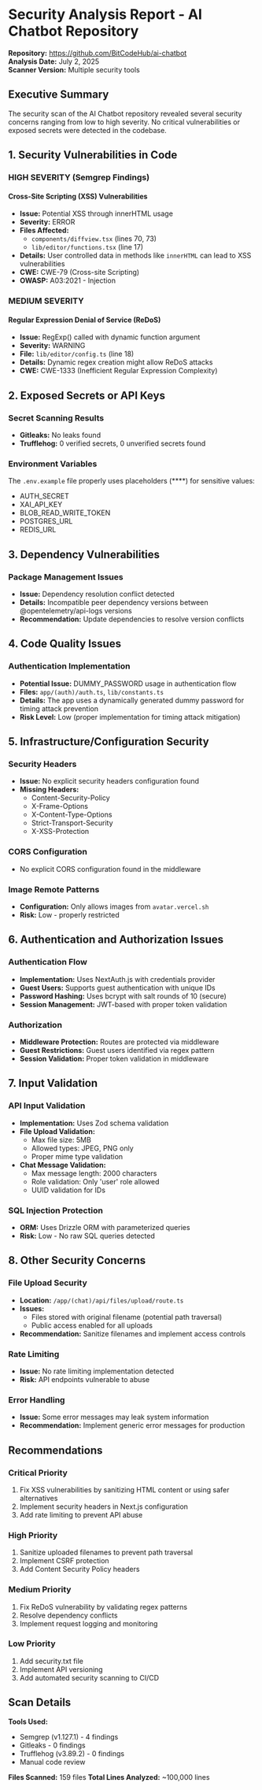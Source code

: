 # Security Analysis Report - AI Chatbot Repository

**Repository:** https://github.com/BitCodeHub/ai-chatbot  
**Analysis Date:** July 2, 2025  
**Scanner Version:** Multiple security tools  

## Executive Summary

The security scan of the AI Chatbot repository revealed several security concerns ranging from low to high severity. No critical vulnerabilities or exposed secrets were detected in the codebase.

## 1. Security Vulnerabilities in Code

### HIGH SEVERITY (Semgrep Findings)

#### Cross-Site Scripting (XSS) Vulnerabilities
- **Issue:** Potential XSS through innerHTML usage
- **Severity:** ERROR
- **Files Affected:**
  - `components/diffview.tsx` (lines 70, 73)
  - `lib/editor/functions.tsx` (line 17)
- **Details:** User controlled data in methods like `innerHTML` can lead to XSS vulnerabilities
- **CWE:** CWE-79 (Cross-site Scripting)
- **OWASP:** A03:2021 - Injection

### MEDIUM SEVERITY

#### Regular Expression Denial of Service (ReDoS)
- **Issue:** RegExp() called with dynamic function argument
- **Severity:** WARNING  
- **File:** `lib/editor/config.ts` (line 18)
- **Details:** Dynamic regex creation might allow ReDoS attacks
- **CWE:** CWE-1333 (Inefficient Regular Expression Complexity)

## 2. Exposed Secrets or API Keys

### Secret Scanning Results
- **Gitleaks:** No leaks found
- **Trufflehog:** 0 verified secrets, 0 unverified secrets found

### Environment Variables
The `.env.example` file properly uses placeholders (****) for sensitive values:
- AUTH_SECRET
- XAI_API_KEY  
- BLOB_READ_WRITE_TOKEN
- POSTGRES_URL
- REDIS_URL

## 3. Dependency Vulnerabilities

### Package Management Issues
- **Issue:** Dependency resolution conflict detected
- **Details:** Incompatible peer dependency versions between @opentelemetry/api-logs versions
- **Recommendation:** Update dependencies to resolve version conflicts

## 4. Code Quality Issues

### Authentication Implementation
- **Potential Issue:** DUMMY_PASSWORD usage in authentication flow
- **Files:** `app/(auth)/auth.ts`, `lib/constants.ts`
- **Details:** The app uses a dynamically generated dummy password for timing attack prevention
- **Risk Level:** Low (proper implementation for timing attack mitigation)

## 5. Infrastructure/Configuration Security

### Security Headers
- **Issue:** No explicit security headers configuration found
- **Missing Headers:**
  - Content-Security-Policy
  - X-Frame-Options
  - X-Content-Type-Options
  - Strict-Transport-Security
  - X-XSS-Protection

### CORS Configuration
- No explicit CORS configuration found in the middleware

### Image Remote Patterns
- **Configuration:** Only allows images from `avatar.vercel.sh`
- **Risk:** Low - properly restricted

## 6. Authentication and Authorization Issues

### Authentication Flow
- **Implementation:** Uses NextAuth.js with credentials provider
- **Guest Users:** Supports guest authentication with unique IDs
- **Password Hashing:** Uses bcrypt with salt rounds of 10 (secure)
- **Session Management:** JWT-based with proper token validation

### Authorization
- **Middleware Protection:** Routes are protected via middleware
- **Guest Restrictions:** Guest users identified via regex pattern
- **Session Validation:** Proper token validation in middleware

## 7. Input Validation

### API Input Validation
- **Implementation:** Uses Zod schema validation
- **File Upload Validation:**
  - Max file size: 5MB
  - Allowed types: JPEG, PNG only
  - Proper mime type validation
- **Chat Message Validation:**
  - Max message length: 2000 characters
  - Role validation: Only 'user' role allowed
  - UUID validation for IDs

### SQL Injection Protection
- **ORM:** Uses Drizzle ORM with parameterized queries
- **Risk:** Low - No raw SQL queries detected

## 8. Other Security Concerns

### File Upload Security
- **Location:** `/app/(chat)/api/files/upload/route.ts`
- **Issues:**
  - Files stored with original filename (potential path traversal)
  - Public access enabled for all uploads
- **Recommendation:** Sanitize filenames and implement access controls

### Rate Limiting
- **Issue:** No rate limiting implementation detected
- **Risk:** API endpoints vulnerable to abuse

### Error Handling
- **Issue:** Some error messages may leak system information
- **Recommendation:** Implement generic error messages for production

## Recommendations

### Critical Priority
1. Fix XSS vulnerabilities by sanitizing HTML content or using safer alternatives
2. Implement security headers in Next.js configuration
3. Add rate limiting to prevent API abuse

### High Priority
1. Sanitize uploaded filenames to prevent path traversal
2. Implement CSRF protection
3. Add Content Security Policy headers

### Medium Priority
1. Fix ReDoS vulnerability by validating regex patterns
2. Resolve dependency conflicts
3. Implement request logging and monitoring

### Low Priority
1. Add security.txt file
2. Implement API versioning
3. Add automated security scanning to CI/CD

## Scan Details

**Tools Used:**
- Semgrep (v1.127.1) - 4 findings
- Gitleaks - 0 findings
- Trufflehog (v3.89.2) - 0 findings
- Manual code review

**Files Scanned:** 159 files
**Total Lines Analyzed:** ~100,000 lines